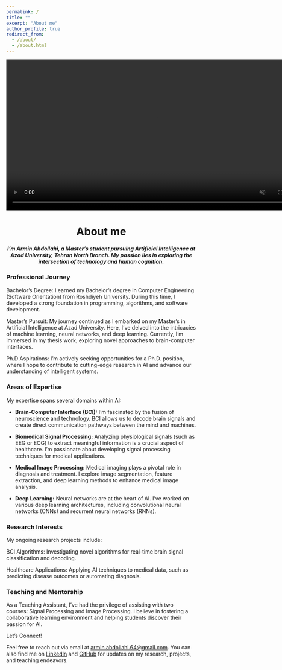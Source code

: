 ```yaml
---
permalink: /
title: ""
excerpt: "About me"
author_profile: true
redirect_from: 
  - /about/
  - /about.html
---
```



<video width="800" autoplay loop muted>
  <source src="https://github.com/user-attachments/assets/07c1bec4-b9b0-489c-b48d-7e372e323bca" type="video/mp4">
</video>


<center>
  <h1>
    About me
  </h1>
  <h5>
    I’m Armin Abdollahi, a Master’s student pursuing Artificial Intelligence at Azad University, Tehran North Branch. My passion lies in exploring the intersection of technology and human cognition.
  </h5>
</center>





<h3>Professional Journey</h3>

Bachelor’s Degree: I earned my Bachelor’s degree in Computer Engineering (Software Orientation) from Roshdiyeh University. During this time, I developed a strong foundation in programming, algorithms, and software development.

Master’s Pursuit: My journey continued as I embarked on my Master’s in Artificial Intelligence at Azad University. Here, I’ve delved into the intricacies of machine learning, neural networks, and deep learning. Currently, I’m immersed in my thesis work, exploring novel approaches to brain-computer interfaces.

Ph.D Aspirations: I’m actively seeking opportunities for a Ph.D. position, where I hope to contribute to cutting-edge research in AI and advance our understanding of intelligent systems.


<h3>Areas of Expertise</h3>
My expertise spans several domains within AI:

- **Brain-Computer Interface (BCI):**
I’m fascinated by the fusion of neuroscience and technology. BCI allows us to decode brain signals and create direct communication pathways between the mind and machines.

- **Biomedical Signal Processing:**
Analyzing physiological signals (such as EEG or ECG) to extract meaningful information is a crucial aspect of healthcare. I’m passionate about developing signal processing techniques for medical applications.

- **Medical Image Processing:**
Medical imaging plays a pivotal role in diagnosis and treatment. I explore image segmentation, feature extraction, and deep learning methods to enhance medical image analysis.

- **Deep Learning:**
Neural networks are at the heart of AI. I’ve worked on various deep learning architectures, including convolutional neural networks (CNNs) and recurrent neural networks (RNNs).


<h3>Research Interests</h3>
My ongoing research projects include:

BCI Algorithms: Investigating novel algorithms for real-time brain signal classification and decoding.

Healthcare Applications: Applying AI techniques to medical data, such as predicting disease outcomes or automating diagnosis.

<h3>Teaching and Mentorship</h3>
As a Teaching Assistant, I’ve had the privilege of assisting with two courses: Signal Processing and Image Processing. I believe in fostering a collaborative learning environment and helping students discover their passion for AI.


Let’s Connect!

Feel free to reach out via email at <a href="mailto:armin.abdollahi.64@gmail.com">armin.abdollahi.64@gmail.com</a>. You can also find me on [LinkedIn](https://www.linkedin.com/in/armin-abdollahi) and [GitHub](https://github.com/Armin-Abdollahi) for updates on my research, projects, and teaching endeavors.


